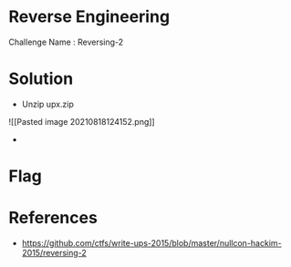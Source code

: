 # Reverse Engineering

Challenge Name : Reversing-2

# Solution

- Unzip upx.zip 

![[Pasted image 20210818124152.png]]

- 

# Flag



# References

- https://github.com/ctfs/write-ups-2015/blob/master/nullcon-hackim-2015/reversing-2
